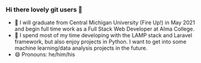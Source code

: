 ### Hi there lovely git users 👋

- 🔭 I will graduate from Central Michigan University (Fire Up!) in May 2021 and begin full time work as a Full Stack Web Developer at Alma College.
- 🌱 I spend most of my time developing with the LAMP stack and Laravel framework, but also enjoy projects in Python. I want to get into some machine learning/data analysis projects in the future.
- 😄 Pronouns: he/him/his
